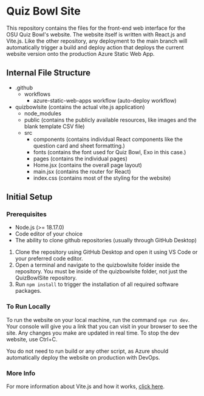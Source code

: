 # Quiz Bowl Site
This repository contains the files for the front-end web interface for the OSU Quiz Bowl's website. The website itself is written with React.js and Vite.js. Like the other repository, any deployment to the main branch will automatically trigger a build and deploy action that deploys the current website version onto the production Azure Static Web App.

## Internal File Structure
- .github
   - workflows
      - azure-static-web-apps workflow (auto-deploy workflow)
- quizbowlsite (contains the actual vite.js application)
   - node_modules
   - public (contains the publicly available resources, like images and the blank template CSV file)
   - src
      - components (contains individual React components like the question card and sheet formatting.)
      - fonts (contains the font used for Quiz Bowl, Exo in this case.)
      - pages (contains the individual pages)
      - Home.jsx (contains the overall page layout)
      - main.jsx (contains the router for React)
      - index.css (contains most of the styling for the website)

## Initial Setup
### Prerequisites
- Node.js (>= 18.17.0)
- Code editor of your choice
- The ability to clone github repositories (usually through GitHub Desktop)

1. Clone the repository using GitHub Desktop and open it using VS Code or your preferred code editor.
2. Open a terminal and navigate to the quizbowlsite folder inside the repository. You must be inside of the quizbowlsite folder, not just the QuizBowlSite repository.
3. Run ```npm install``` to trigger the installation of all required software packages.

### To Run Locally
To run the website on your local machine, run the command ```npm run dev```. Your console will give you a link that you can visit in your browser to see the site. Any changes you make are updated in real time. To stop the dev website, use Ctrl+C.

You do not need to run build or any other script, as Azure should automatically deploy the website on production with DevOps.

### More Info
For more information about Vite.js and how it works, [click here](https://vitejs.dev/guide/).
